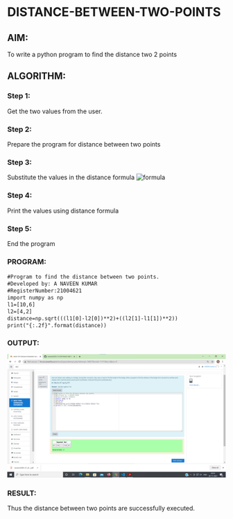 # DISTANCE-BETWEEN-TWO-POINTS

## AIM:
To write a python program to find the distance two 2 points
## ALGORITHM:
### Step 1: 
Get the two values from the user.
### Step 2:
Prepare the program for distance between two points 
### Step 3: 
Substitute the values in the distance formula  ![formula](/formula.jpg)
### Step 4: 
Print the values using distance formula
### Step 5: 
End the program
### PROGRAM:
~~~
#Program to find the distance between two points.
#Developed by: A NAVEEN KUMAR
#RegisterNumber:21004621
import numpy as np
l1=[10,6]
l2=[4,2]
distance=np.sqrt(((l1[0]-l2[0])**2)+((l2[1]-l1[1])**2))
print("{:.2f}".format(distance))
~~~
### OUTPUT:
![github logo](point.png)

### RESULT:
Thus the distance between two points are successfully executed.
